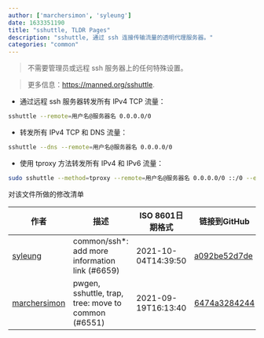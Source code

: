 ```yaml
---
author: ['marchersimon', 'syleung']
date: 1633351190
title: "sshuttle, TLDR Pages"
description: "sshuttle, 通过 ssh 连接传输流量的透明代理服务器。"
categories: "common"
---
```

> 不需要管理员或远程 ssh 服务器上的任何特殊设置。

> 更多信息：<https://manned.org/sshuttle>.

- 通过远程 ssh 服务器转发所有 IPv4 TCP 流量：

```bash
sshuttle --remote=用户名@服务器名 0.0.0.0/0
```

- 转发所有 IPv4 TCP 和 DNS 流量：

```bash
sshuttle --dns --remote=用户名@服务器名 0.0.0.0/0
```

- 使用 tproxy 方法转发所有 IPv4 和 IPv6 流量：

```bash
sudo sshuttle --method=tproxy --remote=用户名@服务器名 0.0.0.0/0 ::/0 --exclude=你本地 IP 地址 --exclude=SSH 服务器的 IP 地址
```
对该文件所做的修改清单


作者 | 描述 | ISO 8601日期格式 | 链接到GitHub
------|-----|-----|-----
[syleung](mailto:syleung@users.noreply.github.com) | common/ssh*: add more information link (#6659) | 2021-10-04T14:39:50 | [a092be52d7de](https://github.com/tldr-pages/tldr/commit/a092be52d7ded26ec56154160c90900c6338e76d)
[marchersimon](mailto:50295997+marchersimon@users.noreply.github.com) | pwgen, sshuttle, trap, tree: move to common (#6551) | 2021-09-19T16:13:40 | [6474a3284244](https://github.com/tldr-pages/tldr/commit/6474a3284244a623c5ba32264a99d6a27a3bcce3)

